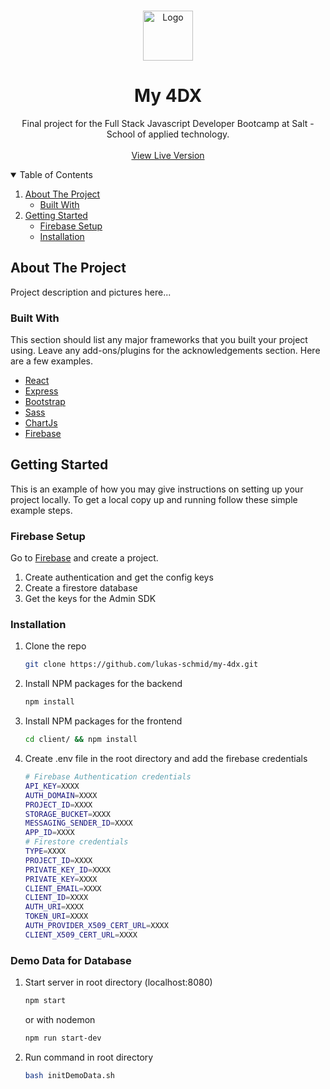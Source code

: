 <!-- PROJECT LOGO -->
<br />
<p align="center">
  <a href="https://github.com/lukas-schmid/my-4dx">
    <img src="" alt="Logo" width="80" height="80">
  </a>

  <h1 align="center">My 4DX</h1>

  <p align="center">
    Final project for the Full Stack Javascript Developer Bootcamp at Salt - School of applied technology.
    <br />
    <br />
    <a href="https://my-4dx.herokuapp.com/" target="_blank">View Live Version</a>
  </p>
</p>



<!-- TABLE OF CONTENTS -->
<details open="open">
  <summary>Table of Contents</summary>
  <ol>
    <li>
      <a href="#about-the-project">About The Project</a>
      <ul>
        <li><a href="#built-with">Built With</a></li>
      </ul>
    </li>
    <li>
      <a href="#getting-started">Getting Started</a>
      <ul>
        <li><a href="#firebase-setup">Firebase Setup</a></li>
        <li><a href="#installation">Installation</a></li>
      </ul>
    </li>
  </ol>
</details>



<!-- ABOUT THE PROJECT -->
## About The Project

Project description and pictures here...

### Built With

This section should list any major frameworks that you built your project using. Leave any add-ons/plugins for the acknowledgements section. Here are a few examples.
* [React](https://reactjs.org/)
* [Express](https://expressjs.com/)
* [Bootstrap](https://getbootstrap.com/)
* [Sass](https://sass-lang.com/)
* [ChartJs](https://www.chartjs.org/)
* [Firebase](https://firebase.google.com/)



<!-- GETTING STARTED -->
## Getting Started

This is an example of how you may give instructions on setting up your project locally.
To get a local copy up and running follow these simple example steps.

### Firebase Setup

Go to [Firebase](https://firebase.google.com/) and create a project. 
1. Create authentication and get the config keys
2. Create a firestore database
3. Get the keys for the Admin SDK

### Installation


1. Clone the repo
   ```sh
   git clone https://github.com/lukas-schmid/my-4dx.git
   ```
2. Install NPM packages for the backend
   ```sh
   npm install
   ```
3. Install NPM packages for the frontend
   ```sh
   cd client/ && npm install
   ```
4. Create .env file in the root directory and add the firebase credentials
   ```bash
   # Firebase Authentication credentials
   API_KEY=XXXX
   AUTH_DOMAIN=XXXX
   PROJECT_ID=XXXX
   STORAGE_BUCKET=XXXX
   MESSAGING_SENDER_ID=XXXX
   APP_ID=XXXX
   # Firestore credentials
   TYPE=XXXX
   PROJECT_ID=XXXX
   PRIVATE_KEY_ID=XXXX
   PRIVATE_KEY=XXXX
   CLIENT_EMAIL=XXXX
   CLIENT_ID=XXXX
   AUTH_URI=XXXX
   TOKEN_URI=XXXX
   AUTH_PROVIDER_X509_CERT_URL=XXXX
   CLIENT_X509_CERT_URL=XXXX
   ```

### Demo Data for Database

1. Start server in root directory (localhost:8080)
   ```sh
   npm start
   ```
   or with nodemon
   ```sh
   npm run start-dev
   ```

2. Run command in root directory
    ```sh
   bash initDemoData.sh
   ```
